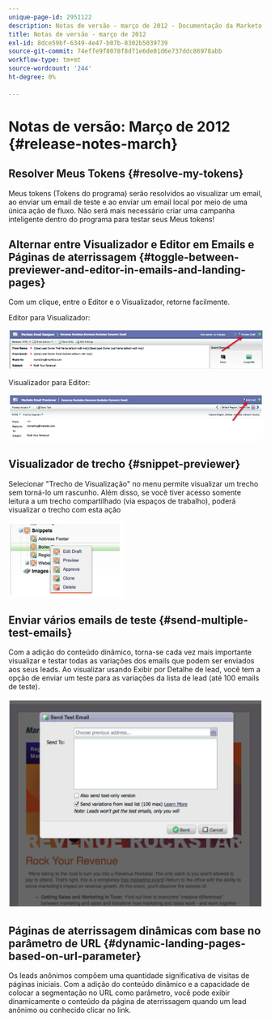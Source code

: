 ```yaml
---
unique-page-id: 2951122
description: Notas de versão - março de 2012 - Documentação da Marketo - Documentação do produto
title: Notas de versão - março de 2012
exl-id: 8dce59bf-6349-4e47-b07b-8302b5039739
source-git-commit: 74effe9f8078f8d71e6de01d6e737ddc86978abb
workflow-type: tm+mt
source-wordcount: '244'
ht-degree: 0%

---
```


# Notas de versão: Março de 2012 {#release-notes-march}

## Resolver Meus Tokens {#resolve-my-tokens}

Meus tokens (Tokens do programa) serão resolvidos ao visualizar um email, ao enviar um email de teste e ao enviar um email local por meio de uma única ação de fluxo. Não será mais necessário criar uma campanha inteligente dentro do programa para testar seus Meus tokens!

## Alternar entre Visualizador e Editor em Emails e Páginas de aterrissagem {#toggle-between-previewer-and-editor-in-emails-and-landing-pages}

Com um clique, entre o Editor e o Visualizador, retorne facilmente.

Editor para Visualizador:

![](assets/image2014-9-23-10-3a0-3a13.png)

Visualizador para Editor:

![](assets/image2014-9-23-10-3a0-3a25.png)

## Visualizador de trecho {#snippet-previewer}

Selecionar &quot;Trecho de Visualização&quot; no menu permite visualizar um trecho sem torná-lo um rascunho. Além disso, se você tiver acesso somente leitura a um trecho compartilhado (via espaços de trabalho), poderá visualizar o trecho com esta ação

![](assets/image2014-9-23-10-3a0-3a37.png)

## Enviar vários emails de teste {#send-multiple-test-emails}

Com a adição do conteúdo dinâmico, torna-se cada vez mais importante visualizar e testar todas as variações dos emails que podem ser enviados aos seus leads. Ao visualizar usando Exibir por Detalhe de lead, você tem a opção de enviar um teste para as variações da lista de lead (até 100 emails de teste).

![](assets/image2014-9-23-10-3a0-3a50.png)

## Páginas de aterrissagem dinâmicas com base no parâmetro de URL {#dynamic-landing-pages-based-on-url-parameter}

Os leads anônimos compõem uma quantidade significativa de visitas de páginas iniciais. Com a adição do conteúdo dinâmico e a capacidade de colocar a segmentação no URL como parâmetro, você pode exibir dinamicamente o conteúdo da página de aterrissagem quando um lead anônimo ou conhecido clicar no link.
